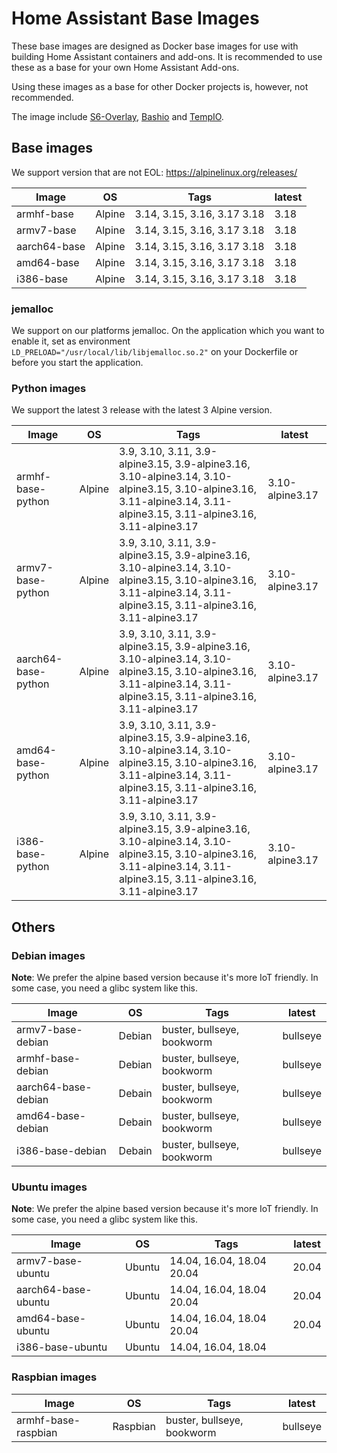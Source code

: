# Home Assistant Base Images

These base images are designed as Docker base images for use with building Home Assistant containers and add-ons.
It is recommended to use these as a base for your own Home Assistant Add-ons.

Using these images as a base for other Docker projects is, however, not recommended.

The image include [S6-Overlay](https://github.com/just-containers/s6-overlay), [Bashio](https://github.com/hassio-addons/bashio) and [TempIO](https://github.com/home-assistant/tempio).

## Base images

We support version that are not EOL: https://alpinelinux.org/releases/

| Image | OS | Tags | latest |
|-------|----|------|--------|
| armhf-base | Alpine | 3.14, 3.15, 3.16, 3.17 3.18 | 3.18 |
| armv7-base | Alpine | 3.14, 3.15, 3.16, 3.17 3.18 | 3.18 |
| aarch64-base | Alpine | 3.14, 3.15, 3.16, 3.17 3.18 | 3.18 |
| amd64-base | Alpine | 3.14, 3.15, 3.16, 3.17 3.18 | 3.18 |
| i386-base | Alpine | 3.14, 3.15, 3.16, 3.17 3.18 | 3.18 |

### jemalloc

We support on our platforms jemalloc. On the application which you want to enable it, set as environment `LD_PRELOAD="/usr/local/lib/libjemalloc.so.2"` on your Dockerfile or before you start the application.

### Python images

We support the latest 3 release with the latest 3 Alpine version.

| Image | OS | Tags | latest |
|-------|----|------|--------|
| armhf-base-python | Alpine | 3.9, 3.10, 3.11, 3.9-alpine3.15, 3.9-alpine3.16, 3.10-alpine3.14, 3.10-alpine3.15, 3.10-alpine3.16, 3.11-alpine3.14, 3.11-alpine3.15, 3.11-alpine3.16, 3.11-alpine3.17 | 3.10-alpine3.17 |
| armv7-base-python | Alpine | 3.9, 3.10, 3.11, 3.9-alpine3.15, 3.9-alpine3.16, 3.10-alpine3.14, 3.10-alpine3.15, 3.10-alpine3.16, 3.11-alpine3.14, 3.11-alpine3.15, 3.11-alpine3.16, 3.11-alpine3.17 | 3.10-alpine3.17 |
| aarch64-base-python | Alpine | 3.9, 3.10, 3.11, 3.9-alpine3.15, 3.9-alpine3.16, 3.10-alpine3.14, 3.10-alpine3.15, 3.10-alpine3.16, 3.11-alpine3.14, 3.11-alpine3.15, 3.11-alpine3.16, 3.11-alpine3.17 | 3.10-alpine3.17 |
| amd64-base-python | Alpine | 3.9, 3.10, 3.11, 3.9-alpine3.15, 3.9-alpine3.16, 3.10-alpine3.14, 3.10-alpine3.15, 3.10-alpine3.16, 3.11-alpine3.14, 3.11-alpine3.15, 3.11-alpine3.16, 3.11-alpine3.17 | 3.10-alpine3.17 |
| i386-base-python | Alpine | 3.9, 3.10, 3.11, 3.9-alpine3.15, 3.9-alpine3.16, 3.10-alpine3.14, 3.10-alpine3.15, 3.10-alpine3.16, 3.11-alpine3.14, 3.11-alpine3.15, 3.11-alpine3.16, 3.11-alpine3.17 | 3.10-alpine3.17 |

## Others

### Debian images

**Note**: We prefer the alpine based version because it's more IoT friendly. In some case, you need a glibc system like this.

| Image | OS | Tags | latest |
|-------|----|------|--------|
| armv7-base-debian | Debian | buster, bullseye, bookworm | bullseye |
| armhf-base-debian | Debian | buster, bullseye, bookworm | bullseye |
| aarch64-base-debian | Debain | buster, bullseye, bookworm | bullseye |
| amd64-base-debian | Debain | buster, bullseye, bookworm | bullseye |
| i386-base-debian | Debain | buster, bullseye, bookworm | bullseye |

### Ubuntu images

**Note**: We prefer the alpine based version because it's more IoT friendly. In some case, you need a glibc system like this.

| Image | OS | Tags | latest |
|-------|----|------|--------|
| armv7-base-ubuntu | Ubuntu | 14.04, 16.04, 18.04 20.04 | 20.04 |
| aarch64-base-ubuntu | Ubuntu | 14.04, 16.04, 18.04 20.04 | 20.04 |
| amd64-base-ubuntu | Ubuntu | 14.04, 16.04, 18.04 20.04 | 20.04 |
| i386-base-ubuntu | Ubuntu | 14.04, 16.04, 18.04 | |

### Raspbian images

| Image | OS | Tags | latest |
|-------|----|------|--------|
| armhf-base-raspbian | Raspbian | buster, bullseye, bookworm | bullseye |
